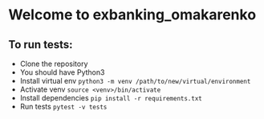 # Welcome to exbanking_omakarenko

## To run tests:
- Clone the repository
- You should have Python3
- Install virtual env `python3 -m venv /path/to/new/virtual/environment`
- Activate venv `source <venv>/bin/activate`
- Install dependencies `pip install -r requirements.txt`
- Run tests `pytest -v tests`
